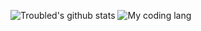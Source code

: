 ![Troubled's github stats](https://github-readme-stats.vercel.app/api?username=nuttionsato&show_icons=true&theme=dark)
![My coding lang](https://github-readme-stats.vercel.app/api/top-langs/?username=nuttionsato&theme=buefy&layout=compact)
